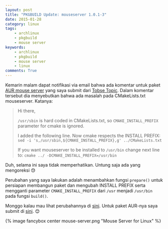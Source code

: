 ```yaml
---
layout: post
title: "PKGBUILD Update: mouseserver 1.0.1-3"
date: 2015-01-28
category: linux
tags:
    - archlinux
    - pkgbuild
    - mouse server
keywords:
    - archlinux
    - pkgbuild
    - mouse server
    - linux
comments: True
---
```


Kemarin malam dapat notifikasi via email bahwa ada komentar untuk paket [AUR mouse server](https://aur.archlinux.org/packages/mouseserver/) yang saya submit dari [Tobse Topic](https://aur.archlinux.org/account/generalt/). Dalam komentar tersebut dia menyebutkan bahwa ada masalah pada CMakeLists.txt mouseserver. Katanya:
<!--more-->

> Hi there,
> 
> `/usr/sbin` is hard coded in CMakeLists.txt, so `CMAKE_INSTALL_PREFIX` parameter for cmake is ignored.
>
> I added the following line. Now cmake respects the INSTALL PREFIX:
> `sed -i 's,/usr/sbin,${CMAKE_INSTALL_PREFIX},g' ../CMakeLists.txt`
>
> If you want mouseserver to be installed to `/usr/bin` change next line to:
> `cmake ../ -DCMAKE_INSTALL_PREFIX=/usr/bin`

Duh, selama ini saya tidak memperhatikan. Untung saja ada yang mengoreksi 😓

Perubahan yang saya lakukan adalah menambahkan fungsi `prepare()` untuk persiapan membangun paket dan mengubah INSTALL PREFIX serta mengganti parameter `CMAKE_INSTALL_PREFIX` dari `/usr` menjadi `/usr/bin` pada fungsi `build()`.

Monggo kalau mau lihat perubahannya di [sini](https://github.com/go2n/archlinux-pkgbuild/commit/a69d2382e365d5442aaa6a1fb6d286b21a45250a?diff=split). Untuk paket AUR-nya saya submit di [sini](https://aur.archlinux.org/packages/mouseserver/). 😊

{% image fancybox center mouse-server.png "Mouse Server for Linux" %}
